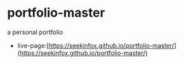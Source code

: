 # portfolio-master
a personal portfolio

- live-page:[https://seekinfox.github.io/portfolio-master/](https://seekinfox.github.io/portfolio-master/)
